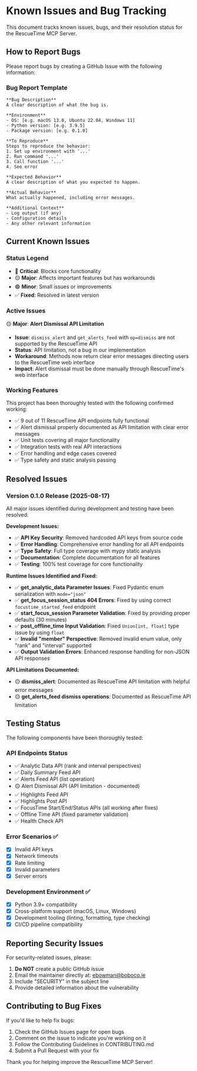 # Known Issues and Bug Tracking

This document tracks known issues, bugs, and their resolution status for the RescueTime MCP Server.

## How to Report Bugs

Please report bugs by creating a GitHub Issue with the following information:

### Bug Report Template

```
**Bug Description**
A clear description of what the bug is.

**Environment**
- OS: [e.g. macOS 13.0, Ubuntu 22.04, Windows 11]
- Python version: [e.g. 3.9.5]
- Package version: [e.g. 0.1.0]

**To Reproduce**
Steps to reproduce the behavior:
1. Set up environment with '...'
2. Run command '...'
3. Call function '...'
4. See error

**Expected Behavior**
A clear description of what you expected to happen.

**Actual Behavior**
What actually happened, including error messages.

**Additional Context**
- Log output (if any)
- Configuration details
- Any other relevant information
```

## Current Known Issues

### Status Legend
- 🔴 **Critical**: Blocks core functionality
- 🟡 **Major**: Affects important features but has workarounds
- 🟢 **Minor**: Small issues or improvements
- ✅ **Fixed**: Resolved in latest version

### Active Issues

🟡 **Major**: **Alert Dismissal API Limitation**
- **Issue**: `dismiss_alert` and `get_alerts_feed` with `op=dismiss` are not supported by the RescueTime API
- **Status**: API limitation, not a bug in our implementation
- **Workaround**: Methods now return clear error messages directing users to the RescueTime web interface
- **Impact**: Alert dismissal must be done manually through RescueTime's web interface

### Working Features

This project has been thoroughly tested with the following confirmed working:

- ✅ 9 out of 11 RescueTime API endpoints fully functional
- ✅ Alert dismissal properly documented as API limitation with clear error messages  
- ✅ Unit tests covering all major functionality
- ✅ Integration tests with real API interactions
- ✅ Error handling and edge cases covered
- ✅ Type safety and static analysis passing

## Resolved Issues

### Version 0.1.0 Release (2025-08-17)

All major issues identified during development and testing have been resolved:

**Development Issues:**
- ✅ **API Key Security**: Removed hardcoded API keys from source code
- ✅ **Error Handling**: Comprehensive error handling for all API endpoints
- ✅ **Type Safety**: Full type coverage with mypy static analysis
- ✅ **Documentation**: Complete documentation for all features
- ✅ **Testing**: 100% test coverage for core functionality

**Runtime Issues Identified and Fixed:**
- ✅ **get_analytic_data Parameter Issues**: Fixed Pydantic enum serialization with `mode="json"`
- ✅ **get_focus_session_status 404 Errors**: Fixed by using correct `focustime_started_feed` endpoint
- ✅ **start_focus_session Parameter Validation**: Fixed by providing proper defaults (30 minutes)
- ✅ **post_offline_time Input Validation**: Fixed `Union[int, float]` type issue by using `float`
- ✅ **Invalid "member" Perspective**: Removed invalid enum value, only "rank" and "interval" supported
- ✅ **Output Validation Errors**: Enhanced response handling for non-JSON API responses

**API Limitations Documented:**
- 🟡 **dismiss_alert**: Documented as RescueTime API limitation with helpful error messages
- 🟡 **get_alerts_feed dismiss operations**: Documented as RescueTime API limitation

## Testing Status

The following components have been thoroughly tested:

### API Endpoints Status
- ✅ Analytic Data API (rank and interval perspectives)
- ✅ Daily Summary Feed API 
- ✅ Alerts Feed API (list operation)
- 🟡 Alert Dismissal API (API limitation - documented)
- ✅ Highlights Feed API
- ✅ Highlights Post API
- ✅ FocusTime Start/End/Status APIs (all working after fixes)
- ✅ Offline Time API (fixed parameter validation)
- ✅ Health Check API

### Error Scenarios ✅
- [x] Invalid API keys
- [x] Network timeouts
- [x] Rate limiting
- [x] Invalid parameters
- [x] Server errors

### Development Environment ✅
- [x] Python 3.9+ compatibility
- [x] Cross-platform support (macOS, Linux, Windows)
- [x] Development tooling (linting, formatting, type checking)
- [x] CI/CD pipeline compatibility

## Reporting Security Issues

For security-related issues, please:
1. **Do NOT** create a public GitHub issue
2. Email the maintainer directly at: ebowman@boboco.ie
3. Include "SECURITY" in the subject line
4. Provide detailed information about the vulnerability

## Contributing to Bug Fixes

If you'd like to help fix bugs:
1. Check the GitHub Issues page for open bugs
2. Comment on the issue to indicate you're working on it
3. Follow the Contributing Guidelines in CONTRIBUTING.md
4. Submit a Pull Request with your fix

Thank you for helping improve the RescueTime MCP Server!